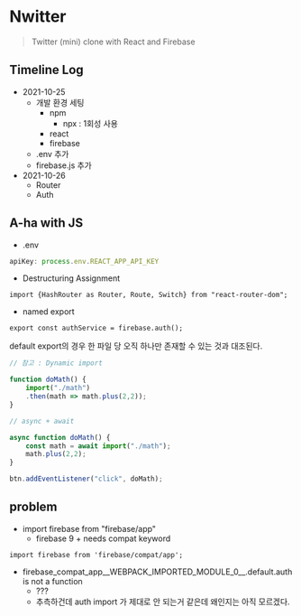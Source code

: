 # Nwitter

>  Twitter (mini) clone with React and Firebase



## Timeline Log

- 2021-10-25
  - 개발 환경 세팅
    - npm
      - npx : 1회성 사용
    - react
    - firebase
  - .env 추가
  - firebase.js 추가
- 2021-10-26
  - Router  
  - Auth



## A-ha with JS

- .env

```js
apiKey: process.env.REACT_APP_API_KEY
```



- Destructuring Assignment

```react
import {HashRouter as Router, Route, Switch} from "react-router-dom";
```



- named export

```react
export const authService = firebase.auth();
```

default export의 경우 한 파일 당 오직 하나만 존재할 수 있는 것과 대조된다.

```js
// 참고 : Dynamic import 

function doMath() {
    import("./math")
    .then(math => math.plus(2,2));
}

// async + await

async function doMath() {
    const math = await import("./math");
    math.plus(2,2);
}

btn.addEventListener("click", doMath);
```



## problem

- import firebase from "firebase/app"
  - firebase 9 + needs compat keyword

```react
import firebase from 'firebase/compat/app';
```



- firebase_compat_app__WEBPACK_IMPORTED_MODULE_0__.default.auth is not a function
  - ??? 
  - 추측하건데 auth import 가 제대로 안 되는거 같은데 왜인지는 아직 모르겠다.